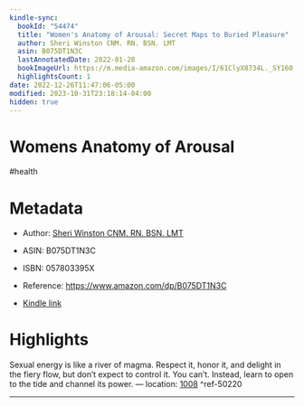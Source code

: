 ```yaml
---
kindle-sync:
  bookId: "54474"
  title: "Women's Anatomy of Arousal: Secret Maps to Buried Pleasure"
  author: Sheri Winston CNM. RN. BSN. LMT
  asin: B075DT1N3C
  lastAnnotatedDate: 2022-01-28
  bookImageUrl: https://m.media-amazon.com/images/I/61ClyX8734L._SY160.jpg
  highlightsCount: 1
date: 2022-12-26T11:47:06-05:00
modified: 2023-10-31T23:18:14-04:00
hidden: true
---
```

# Womens Anatomy of Arousal

#health

# Metadata

* Author: [Sheri Winston CNM. RN. BSN. LMT](https://www.amazon.com/Sheri-Winston-CNM-RN-BSN-LMT/e/B0045EC03W/ref=dp_byline_cont_ebooks_1)

* ASIN: B075DT1N3C

* ISBN: 057803395X

* Reference: <https://www.amazon.com/dp/B075DT1N3C>

* [Kindle link](kindle://book?action=open&asin=B075DT1N3C)

# Highlights

Sexual energy is like a river of magma. Respect it, honor it, and delight in the fiery flow, but don’t expect to control it. You can’t. Instead, learn to open to the tide and channel its power. — location: [1008](kindle://book?action=open&asin=B075DT1N3C&location=1008) ^ref-50220

---
